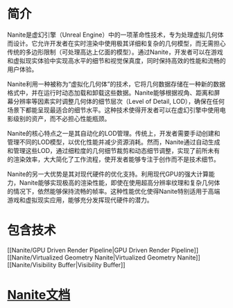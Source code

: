 # 简介
Nanite是虚幻引擎（Unreal Engine）中的一项革命性技术，专为处理虚拟几何体而设计。它允许开发者在实时渲染中使用极其详细和复杂的几何模型，而无需担心传统的多边形限制（可处理高达上亿面的模型）。通过Nanite，开发者可以在游戏和虚拟现实体验中实现高水平的细节和视觉保真度，同时保持高效的性能和流畅的用户体验。

Nanite利用一种被称为“虚拟化几何体”的技术，它将几何数据存储在一种新的数据格式中，并在运行时动态加载和卸载这些数据。Nanite能够根据视角、距离和屏幕分辨率等因素实时调整几何体的细节层次（Level of Detail, LOD），确保在任何场景下都能呈现最适合的细节水平。这种技术使得开发者可以在虚幻引擎中使用电影级别的资产，而不必担心性能瓶颈。

Nanite的核心特点之一是其自动化的LOD管理。传统上，开发者需要手动创建和管理不同的LOD模型，以优化性能并减少资源消耗。然而，Nanite通过自动生成和管理这些LOD，通过细粒度的几何细节裁剪和动态细节调整，实现了前所未有的渲染效率，大大简化了工作流程，使开发者能够专注于创作而不是技术细节。

Nanite的另一大优势是其对现代硬件的优化支持。利用现代GPU的强大计算能力，Nanite能够实现极高的渲染性能，即使在使用超高分辨率纹理和复杂几何体的情况下，依然能够保持流畅的帧率。这种性能优化使得Nanite特别适用于高端游戏和虚拟现实应用，能够充分发挥现代硬件的潜力。

# 包含技术
[[Nanite/GPU Driven Render Pipeline|GPU Driven Render Pipeline]]
[[Nanite/Virtualized Geometry Nanite|Virtualized Geometry Nanite]]
[[Nanite/Visibility Buffer|Visibility Buffer]]

# [**Nanite文档**](https://dev.epicgames.com/documentation/en-us/unreal-engine/nanite-virtualized-geometry-in-unreal-engine?application_version=5.4)